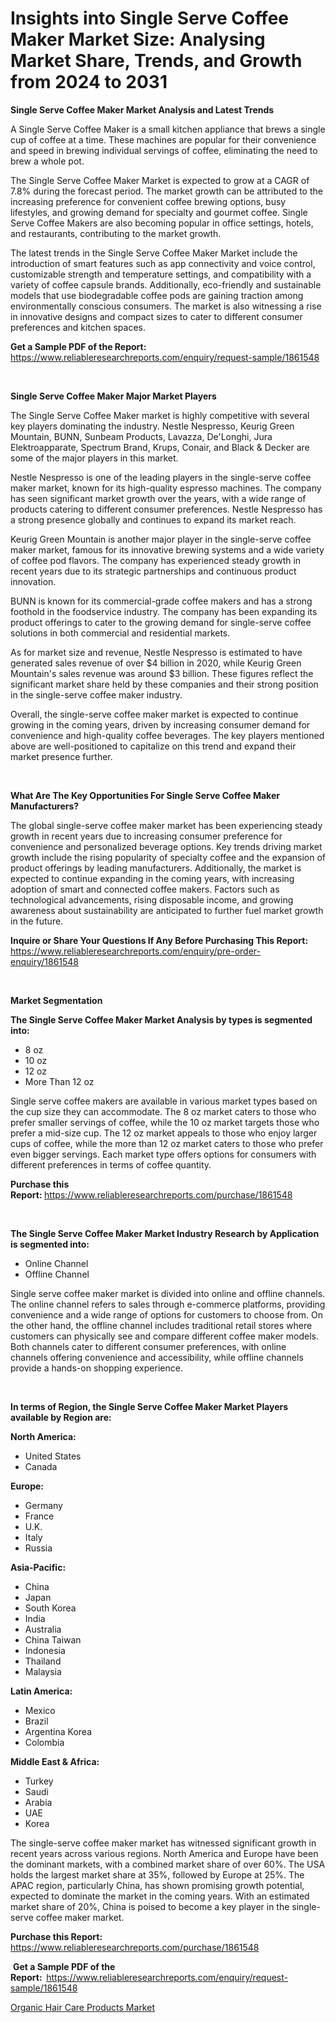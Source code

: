 <p><h1>Insights into Single Serve Coffee Maker Market Size: Analysing Market Share, Trends, and Growth from 2024 to 2031</h1></p><p><strong>Single Serve Coffee Maker Market Analysis and Latest Trends</strong></p>
<p><p>A Single Serve Coffee Maker is a small kitchen appliance that brews a single cup of coffee at a time. These machines are popular for their convenience and speed in brewing individual servings of coffee, eliminating the need to brew a whole pot.</p><p>The Single Serve Coffee Maker Market is expected to grow at a CAGR of 7.8% during the forecast period. The market growth can be attributed to the increasing preference for convenient coffee brewing options, busy lifestyles, and growing demand for specialty and gourmet coffee. Single Serve Coffee Makers are also becoming popular in office settings, hotels, and restaurants, contributing to the market growth.</p><p>The latest trends in the Single Serve Coffee Maker Market include the introduction of smart features such as app connectivity and voice control, customizable strength and temperature settings, and compatibility with a variety of coffee capsule brands. Additionally, eco-friendly and sustainable models that use biodegradable coffee pods are gaining traction among environmentally conscious consumers. The market is also witnessing a rise in innovative designs and compact sizes to cater to different consumer preferences and kitchen spaces.</p></p>
<p><strong>Get a Sample PDF of the Report:&nbsp;</strong> <a href="https://www.reliableresearchreports.com/enquiry/request-sample/1861548">https://www.reliableresearchreports.com/enquiry/request-sample/1861548</a></p>
<p>&nbsp;</p>
<p><strong>Single Serve Coffee Maker Major Market Players</strong></p>
<p><p>The Single Serve Coffee Maker market is highly competitive with several key players dominating the industry. Nestle Nespresso, Keurig Green Mountain, BUNN, Sunbeam Products, Lavazza, De'Longhi, Jura Elektroapparate, Spectrum Brand, Krups, Conair, and Black & Decker are some of the major players in this market.</p><p>Nestle Nespresso is one of the leading players in the single-serve coffee maker market, known for its high-quality espresso machines. The company has seen significant market growth over the years, with a wide range of products catering to different consumer preferences. Nestle Nespresso has a strong presence globally and continues to expand its market reach.</p><p>Keurig Green Mountain is another major player in the single-serve coffee maker market, famous for its innovative brewing systems and a wide variety of coffee pod flavors. The company has experienced steady growth in recent years due to its strategic partnerships and continuous product innovation.</p><p>BUNN is known for its commercial-grade coffee makers and has a strong foothold in the foodservice industry. The company has been expanding its product offerings to cater to the growing demand for single-serve coffee solutions in both commercial and residential markets.</p><p>As for market size and revenue, Nestle Nespresso is estimated to have generated sales revenue of over $4 billion in 2020, while Keurig Green Mountain's sales revenue was around $3 billion. These figures reflect the significant market share held by these companies and their strong position in the single-serve coffee maker industry.</p><p>Overall, the single-serve coffee maker market is expected to continue growing in the coming years, driven by increasing consumer demand for convenience and high-quality coffee beverages. The key players mentioned above are well-positioned to capitalize on this trend and expand their market presence further.</p></p>
<p>&nbsp;</p>
<p><strong>What Are The Key Opportunities For Single Serve Coffee Maker Manufacturers?</strong></p>
<p><p>The global single-serve coffee maker market has been experiencing steady growth in recent years due to increasing consumer preference for convenience and personalized beverage options. Key trends driving market growth include the rising popularity of specialty coffee and the expansion of product offerings by leading manufacturers. Additionally, the market is expected to continue expanding in the coming years, with increasing adoption of smart and connected coffee makers. Factors such as technological advancements, rising disposable income, and growing awareness about sustainability are anticipated to further fuel market growth in the future.</p></p>
<p><strong>Inquire or Share Your Questions If Any Before Purchasing This Report:</strong> <a href="https://www.reliableresearchreports.com/enquiry/pre-order-enquiry/1861548">https://www.reliableresearchreports.com/enquiry/pre-order-enquiry/1861548</a></p>
<p>&nbsp;</p>
<p><strong>Market Segmentation</strong></p>
<p><strong>The Single Serve Coffee Maker Market Analysis by types is segmented into:</strong></p>
<p><ul><li>8 oz</li><li>10 oz</li><li>12 oz</li><li>More Than 12 oz</li></ul></p>
<p><p>Single serve coffee makers are available in various market types based on the cup size they can accommodate. The 8 oz market caters to those who prefer smaller servings of coffee, while the 10 oz market targets those who prefer a mid-size cup. The 12 oz market appeals to those who enjoy larger cups of coffee, while the more than 12 oz market caters to those who prefer even bigger servings. Each market type offers options for consumers with different preferences in terms of coffee quantity.</p></p>
<p><strong>Purchase this Report:&nbsp;</strong><a href="https://www.reliableresearchreports.com/purchase/1861548">https://www.reliableresearchreports.com/purchase/1861548</a></p>
<p>&nbsp;</p>
<p><strong>The Single Serve Coffee Maker Market Industry Research by Application is segmented into:</strong></p>
<p><ul><li>Online Channel</li><li>Offline Channel</li></ul></p>
<p><p>Single serve coffee maker market is divided into online and offline channels. The online channel refers to sales through e-commerce platforms, providing convenience and a wide range of options for customers to choose from. On the other hand, the offline channel includes traditional retail stores where customers can physically see and compare different coffee maker models. Both channels cater to different consumer preferences, with online channels offering convenience and accessibility, while offline channels provide a hands-on shopping experience.</p></p>
<p>&nbsp;</p>
<p><strong>In terms of Region, the Single Serve Coffee Maker Market Players available by Region are:</strong></p>
<p>
    <p> <strong> North America: </strong>
        <ul>
            <li>United States</li>
            <li>Canada</li>
        </ul>
        </p> 
    <p> <strong> Europe: </strong>
        <ul>
            <li>Germany</li>
            <li>France</li>
            <li>U.K.</li>
            <li>Italy</li>
            <li>Russia</li>
        </ul>
        </p> 
    <p> <strong> Asia-Pacific: </strong>
        <ul>
            <li>China</li>
            <li>Japan</li>
            <li>South Korea</li>
            <li>India</li>
            <li>Australia</li>
            <li>China Taiwan</li>
            <li>Indonesia</li>
            <li>Thailand</li>
            <li>Malaysia</li>
        </ul>
        </p> 
    <p> <strong> Latin America: </strong>
        <ul>
            <li>Mexico</li>
            <li>Brazil</li>
            <li>Argentina Korea</li>
            <li>Colombia</li>
        </ul>
        </p> 
    <p> <strong> Middle East & Africa: </strong>
        <ul>
            <li>Turkey</li>
            <li>Saudi</li>
            <li>Arabia</li>
            <li>UAE</li>
            <li>Korea</li>
        </ul>
    </p>
    </p>
<p><p>The single-serve coffee maker market has witnessed significant growth in recent years across various regions. North America and Europe have been the dominant markets, with a combined market share of over 60%. The USA holds the largest market share at 35%, followed by Europe at 25%. The APAC region, particularly China, has shown promising growth potential, expected to dominate the market in the coming years. With an estimated market share of 20%, China is poised to become a key player in the single-serve coffee maker market.</p></p>
<p><strong>Purchase this Report: </strong><a href="https://www.reliableresearchreports.com/purchase/1861548">https://www.reliableresearchreports.com/purchase/1861548</a></p>
<p>&nbsp;<strong>Get a Sample PDF of the Report:&nbsp;&nbsp;</strong><a href="https://www.reliableresearchreports.com/enquiry/request-sample/1861548">https://www.reliableresearchreports.com/enquiry/request-sample/1861548</a></p>
<p><strong></strong></p>
<p><p><a href="https://github.com/shotows/Market-Research-Report-List-1/blob/main/organic-hair-care-products-market.md">Organic Hair Care Products Market</a></p></p>